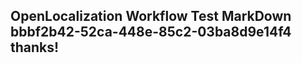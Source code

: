 <properties
ms.topic="hero-topic1"
ms.test1="hero-topic"
ms.test2="test"/>

## OpenLocalization Workflow Test MarkDown bbbf2b42-52ca-448e-85c2-03ba8d9e14f4 thanks!
